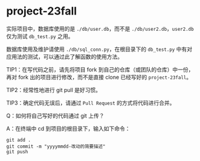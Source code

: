 # project-23fall

实际项目中，数据库使用的是 `./db/user.db`，而不是 `./db/user2.db`，`user2.db` 仅为测试 `db_test.py` 之用。


数据库使用及维护请使用 `./db/sql_conn.py`，在根目录下的 `db_test.py` 中有对应用法的测试，可以通过此了解函数的使用方法。

TIP1：在写代码之前，请先将项目 fork 到自己的仓库（或团队的仓库）中一份，再对 fork 出的项目进行修改，而不是直接 clone 已经写好的 `project-23fall`。

TIP2：经常性地进行 git pull 是好习惯。

TIP3：确定代码无误后，请通过 `Pull Request` 的方式将代码进行合并。

Q：如何将自己写好的代码通过 git 上传？

A：在终端中 cd 到项目的根目录下，输入如下命令：
```git
git add .
git commit -m "yyyymmdd-改动的简要描述"
git push
```

